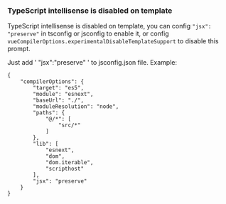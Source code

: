
### TypeScript intellisense is disabled on template

TypeScript intellisense is disabled on template, you can config `"jsx": "preserve"` in tsconfig or jsconfig to enable it, or config `vueCompilerOptions.experimentalDisableTemplateSupport` to disable this prompt.

Just add ' "jsx":"preserve" ' to jsconfig.json file. Example:

    {
        "compilerOptions": {
            "target": "es5",
            "module": "esnext",
            "baseUrl": "./",
            "moduleResolution": "node",
            "paths": {
                "@/*": [
                    "src/*"
                ]
            },
            "lib": [
                "esnext",
                "dom",
                "dom.iterable",
                "scripthost"
            ],
            "jsx": "preserve"
        }
    }